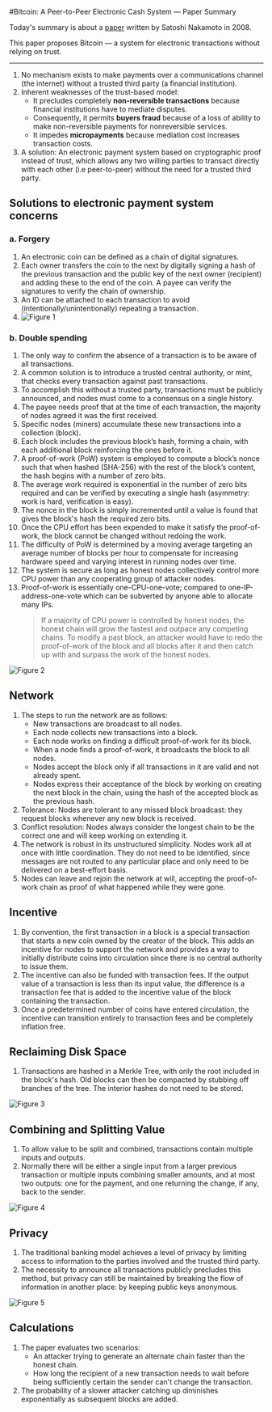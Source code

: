 #Bitcoin: A Peer-to-Peer Electronic Cash System — Paper Summary


Today's summary is about a [paper](https://bitcoin.org/bitcoin.pdf)  written by Satoshi Nakamoto in 2008.

This paper proposes Bitcoin — a system for electronic transactions without relying on trust.

-----

1. No mechanism exists to make payments over a communications channel (the internet) without a trusted third party (a financial institution).
2. Inherent weaknesses of the trust-based model:
    * It precludes completely **non-reversible transactions** because financial institutions have to mediate disputes.
    * Consequently, it permits **buyers fraud** because of a loss of ability to make non-reversible payments for non­reversible services.
    * It impedes **micropayments** because mediation cost increases transaction costs.
3. A solution: An electronic payment system based on cryptographic proof instead of trust, which allows any two willing parties to transact directly with each other (i.e peer-to-peer) without the need for a trusted third party.

## Solutions to electronic payment system concerns
### a. Forgery
1. An electronic coin can be defined as a chain of digital signatures.
2. Each owner transfers the coin to the next by digitally signing a hash of the previous transaction and the public key of the next owner (recipient) and adding these to the end of the coin. A payee can verify the signatures to verify the chain of ownership.
3. An ID can be attached to each transaction to avoid (intentionally/unintentionally) repeating a transaction.
4. ![Figure 1](assets/fig1.png)

### b. Double spending
1. The only way to confirm the absence of a transaction is to be aware of all transactions.
2. A common solution is to introduce a trusted central authority, or mint, that checks every transaction against past transactions.
3. To accomplish this without a trusted party, transactions must be publicly announced, and nodes must come to a consensus on a single history.
4. The payee needs proof that at the time of each transaction, the majority of nodes agreed it was the first received.
5. Specific nodes (miners) accumulate these new transactions into a collection (block).
6. Each block includes the previous block’s hash, forming a chain, with each additional block reinforcing the ones before it.
7. A proof-of-work (PoW) system is employed to compute a block’s nonce such that when hashed (SHA-256) with the rest of the block’s content, the hash begins with a number of zero bits.
8. The average work required is exponential in the number of zero bits required and can be verified by executing a single hash (asymmetry: work is hard, verification is easy).
9. The nonce in the block is simply incremented until a value is found that gives the block's hash the required zero bits.
10. Once the CPU effort has been expended to make it satisfy the proof-of-work, the block cannot be changed without redoing the work.
11. The difficulty of PoW is determined by a moving average targeting an average number of blocks per hour to compensate for increasing hardware speed and varying interest in running nodes over time.
12. The system is secure as long as honest nodes collectively control more CPU power than any cooperating group of attacker nodes.
13. Proof-of-work is essentially one-CPU-one-vote; compared to one-IP-address-one-vote which can be subverted by anyone able to allocate many IPs.
    > If a majority of CPU power is controlled by honest nodes, the honest chain will grow the fastest and outpace any competing chains. To modify a past block, an attacker would have to redo the proof-of-work of the block and all blocks after it and then catch up with and surpass the work of the honest nodes.  

![Figure 2](assets/fig2.png)

## Network
1. The steps to run the network are as follows: 
	* New transactions are broadcast to all nodes.
	* Each node collects new transactions into a block.
	* Each node works on finding a difficult proof-of-work for its block.
	* When a node finds a proof-of-work, it broadcasts the block to all nodes.
	* Nodes accept the block only if all transactions in it are valid and not already spent.
	* Nodes express their acceptance of the block by working on creating the next block in the chain, using the hash of the accepted block as the previous hash.
2. Tolerance: Nodes are tolerant to any missed block broadcast: they request blocks whenever any new block is received.
3. Conflict resolution: Nodes always consider the longest chain to be the correct one and will keep working on extending it.
4. The network is robust in its unstructured simplicity. Nodes work all at once with little coordination. They do not need to be identified, since messages are not routed to any particular place and only need to be delivered on a best-effort basis.
5. Nodes can leave and rejoin the network at will, accepting the proof-of-work chain as proof of what happened while they were gone.

## Incentive
1. By convention, the first transaction in a block is a special transaction that starts a new coin owned by the creator of the block. This adds an incentive for nodes to support the network and provides a way to initially distribute coins into circulation since there is no central authority to issue them.
2. The incentive can also be funded with transaction fees. If the output value of a transaction is less than its input value, the difference is a transaction fee that is added to the incentive value of the block containing the transaction.
3. Once a predetermined number of coins have entered circulation, the incentive can transition entirely to transaction fees and be completely inflation free.

## Reclaiming Disk Space
1. Transactions are hashed in a Merkle Tree, with only the root included in the block's hash. Old blocks can then be compacted by stubbing off branches of the tree. The interior hashes do not need to be stored.

![Figure 3](assets/fig3.png)

## Combining and Splitting Value
1. To allow value to be split and combined, transactions contain multiple inputs and outputs.
2. Normally there will be either a single input from a larger previous transaction or multiple inputs combining smaller amounts, and at most two outputs: one for the payment, and one returning the change, if any, back to the sender.

![Figure 4](assets/fig4.png)

## Privacy
1. The traditional banking model achieves a level of privacy by limiting access to information to the parties involved and the trusted third party.
2. The necessity to announce all transactions publicly precludes this method, but privacy can still be maintained by breaking the flow of information in another place: by keeping public keys anonymous.

![Figure 5](assets/fig5.png)

## Calculations
1. The paper evaluates two scenarios:
    * An attacker trying to generate an alternate chain faster than the honest chain.
    * How long the recipient of a new transaction needs to wait before being sufficiently certain the sender can't change the transaction.
2. The probability of a slower attacker catching up diminishes exponentially as subsequent blocks are added.